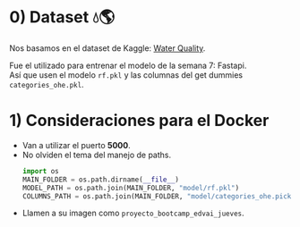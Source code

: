 # 0) Dataset 💧🌎

Nos basamos en el dataset de Kaggle: [Water Quality](https://www.kaggle.com/datasets/adityakadiwal/water-potability).

Fue el utilizado para entrenar el modelo de la semana 7: Fastapi.
<br>Así que usen el modelo `rf.pkl` y las columnas del get dummies `categories_ohe.pkl`.

# 1) Consideraciones para el Docker

- Van a utilizar el puerto **5000**. 
- No olviden el tema del manejo de paths.
    ```python
    import os
    MAIN_FOLDER = os.path.dirname(__file__)
    MODEL_PATH = os.path.join(MAIN_FOLDER, "model/rf.pkl")
    COLUMNS_PATH = os.path.join(MAIN_FOLDER, "model/categories_ohe.pickle")
    ``` 
- Llamen a su imagen como `proyecto_bootcamp_edvai_jueves`.
